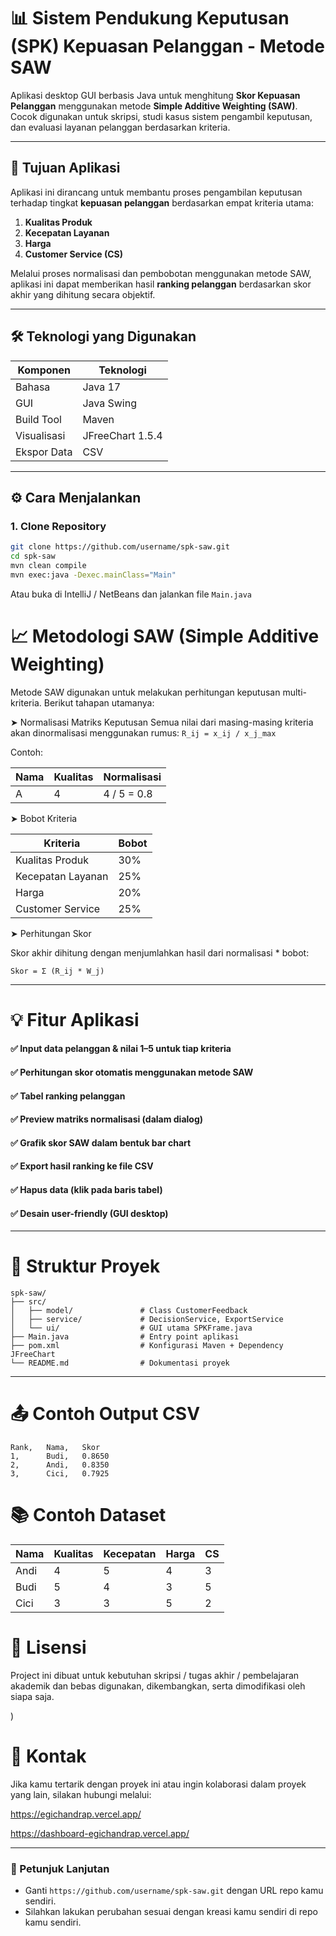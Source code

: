 # 📊 Sistem Pendukung Keputusan (SPK) Kepuasan Pelanggan - Metode SAW

Aplikasi desktop GUI berbasis Java untuk menghitung **Skor Kepuasan Pelanggan** menggunakan metode **Simple Additive Weighting (SAW)**. Cocok digunakan untuk skripsi, studi kasus sistem pengambil keputusan, dan evaluasi layanan pelanggan berdasarkan kriteria.

---

## 🎯 Tujuan Aplikasi

Aplikasi ini dirancang untuk membantu proses pengambilan keputusan terhadap tingkat **kepuasan pelanggan** berdasarkan empat kriteria utama:

1. **Kualitas Produk**
2. **Kecepatan Layanan**
3. **Harga**
4. **Customer Service (CS)**

Melalui proses normalisasi dan pembobotan menggunakan metode SAW, aplikasi ini dapat memberikan hasil **ranking pelanggan** berdasarkan skor akhir yang dihitung secara objektif.

---

## 🛠 Teknologi yang Digunakan

| Komponen     | Teknologi        |
|--------------|------------------|
| Bahasa       | Java 17          |
| GUI          | Java Swing       |
| Build Tool   | Maven            |
| Visualisasi  | JFreeChart 1.5.4 |
| Ekspor Data  | CSV              |

---

## ⚙️ Cara Menjalankan

### 1. Clone Repository
```bash
git clone https://github.com/username/spk-saw.git
cd spk-saw
mvn clean compile
mvn exec:java -Dexec.mainClass="Main"
```

Atau buka di IntelliJ / NetBeans dan jalankan file ```Main.java```

# 📈 Metodologi SAW (Simple Additive Weighting)
Metode SAW digunakan untuk melakukan perhitungan keputusan multi-kriteria. Berikut tahapan utamanya:

➤ Normalisasi Matriks Keputusan
Semua nilai dari masing-masing kriteria akan dinormalisasi menggunakan rumus:
```R_ij = x_ij / x_j_max```

Contoh:

| Nama | Kualitas | Normalisasi |
| ---- | -------- | ----------- |
| A    | 4        | 4 / 5 = 0.8 |


➤ Bobot Kriteria

| Kriteria          | Bobot |
| ----------------- | ----- |
| Kualitas Produk   | 30%   |
| Kecepatan Layanan | 25%   |
| Harga             | 20%   |
| Customer Service  | 25%   |

➤ Perhitungan Skor

Skor akhir dihitung dengan menjumlahkan hasil dari normalisasi * bobot:

```Skor = Σ (R_ij * W_j)```

---

# 💡 Fitur Aplikasi
#### ✅ Input data pelanggan & nilai 1–5 untuk tiap kriteria
#### ✅ Perhitungan skor otomatis menggunakan metode SAW
#### ✅ Tabel ranking pelanggan
#### ✅ Preview matriks normalisasi (dalam dialog)
#### ✅ Grafik skor SAW dalam bentuk bar chart
#### ✅ Export hasil ranking ke file CSV
#### ✅ Hapus data (klik pada baris tabel)
#### ✅ Desain user-friendly (GUI desktop)

---

# 📂 Struktur Proyek

```
spk-saw/
├── src/
│   ├── model/               # Class CustomerFeedback
│   ├── service/             # DecisionService, ExportService
│   └── ui/                  # GUI utama SPKFrame.java
├── Main.java                # Entry point aplikasi
├── pom.xml                  # Konfigurasi Maven + Dependency JFreeChart
└── README.md                # Dokumentasi proyek
```

---

# 📤 Contoh Output CSV
```
Rank,   Nama,   Skor
1,      Budi,   0.8650
2,      Andi,   0.8350
3,      Cici,   0.7925
```

# 📚 Contoh Dataset
| Nama | Kualitas | Kecepatan | Harga | CS |
| ---- | -------- | --------- | ----- | -- |
| Andi | 4        | 5         | 4     | 3  |
| Budi | 5        | 4         | 3     | 5  |
| Cici | 3        | 3         | 5     | 2  |

# 🧾 Lisensi
Project ini dibuat untuk kebutuhan skripsi / tugas akhir / pembelajaran akademik dan bebas digunakan, dikembangkan, serta dimodifikasi oleh siapa saja.

)

# 📩 Kontak
Jika kamu tertarik dengan proyek ini atau ingin kolaborasi dalam proyek yang lain, silakan hubungi melalui:

https://egichandrap.vercel.app/

https://dashboard-egichandrap.vercel.app/

---

### 📌 Petunjuk Lanjutan

- Ganti `https://github.com/username/spk-saw.git` dengan URL repo kamu sendiri.
- Silahkan lakukan perubahan sesuai dengan kreasi kamu sendiri di repo kamu sendiri.




